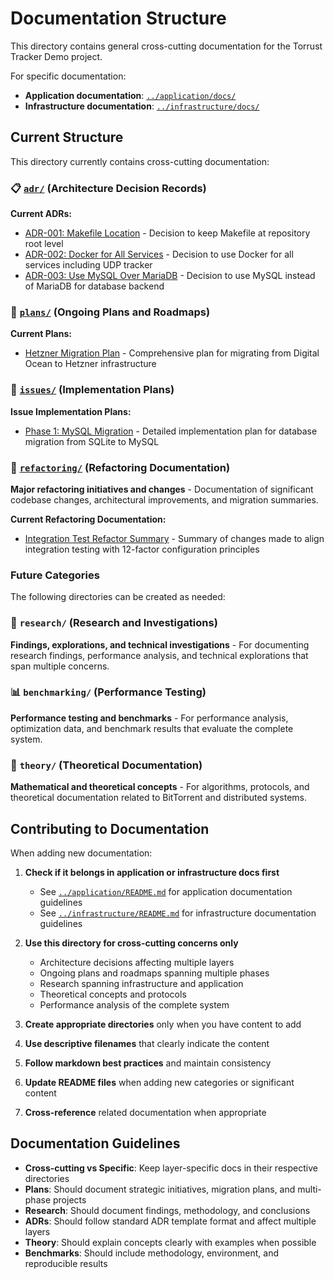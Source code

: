 # Documentation Structure

This directory contains general cross-cutting documentation for the Torrust
Tracker Demo project.

For specific documentation:

- **Application documentation**: [`../application/docs/`](../application/docs/)
- **Infrastructure documentation**: [`../infrastructure/docs/`](../infrastructure/docs/)

## Current Structure

This directory currently contains cross-cutting documentation:

### 📋 [`adr/`](adr/) (Architecture Decision Records)

**Current ADRs:**

- [ADR-001: Makefile Location](adr/001-makefile-location.md) - Decision to keep
  Makefile at repository root level
- [ADR-002: Docker for All Services](adr/002-docker-for-all-services.md) - Decision
  to use Docker for all services including UDP tracker
- [ADR-003: Use MySQL Over MariaDB](adr/003-use-mysql-over-mariadb.md) - Decision
  to use MySQL instead of MariaDB for database backend

### 📅 [`plans/`](plans/) (Ongoing Plans and Roadmaps)

**Current Plans:**

- [Hetzner Migration Plan](plans/hetzner-migration-plan.md) - Comprehensive plan
  for migrating from Digital Ocean to Hetzner infrastructure

### 🎯 [`issues/`](issues/) (Implementation Plans)

**Issue Implementation Plans:**

- [Phase 1: MySQL Migration](issues/12-use-mysql-instead-of-sqlite-by-default.md) -
  Detailed implementation plan for database migration from SQLite to MySQL

### 🔧 [`refactoring/`](refactoring/) (Refactoring Documentation)

**Major refactoring initiatives and changes** - Documentation of significant
codebase changes, architectural improvements, and migration summaries.

**Current Refactoring Documentation:**

- [Integration Test Refactor Summary](refactoring/integration-test-refactor-summary.md) -
  Summary of changes made to align integration testing with 12-factor configuration principles

### Future Categories

The following directories can be created as needed:

### 🔬 `research/` (Research and Investigations)

**Findings, explorations, and technical investigations** - For documenting
research findings, performance analysis, and technical explorations that
span multiple concerns.

### 📊 `benchmarking/` (Performance Testing)

**Performance testing and benchmarks** - For performance analysis,
optimization data, and benchmark results that evaluate the complete system.

### 🧮 `theory/` (Theoretical Documentation)

**Mathematical and theoretical concepts** - For algorithms, protocols,
and theoretical documentation related to BitTorrent and distributed systems.

## Contributing to Documentation

When adding new documentation:

1. **Check if it belongs in application or infrastructure docs first**

   - See [`../application/README.md`](../application/README.md) for application
     documentation guidelines
   - See [`../infrastructure/README.md`](../infrastructure/README.md) for
     infrastructure documentation guidelines

2. **Use this directory for cross-cutting concerns only**

   - Architecture decisions affecting multiple layers
   - Ongoing plans and roadmaps spanning multiple phases
   - Research spanning infrastructure and application
   - Theoretical concepts and protocols
   - Performance analysis of the complete system

3. **Create appropriate directories** only when you have content to add

4. **Use descriptive filenames** that clearly indicate the content

5. **Follow markdown best practices** and maintain consistency

6. **Update README files** when adding new categories or significant content

7. **Cross-reference** related documentation when appropriate

## Documentation Guidelines

- **Cross-cutting vs Specific**: Keep layer-specific docs in their respective directories
- **Plans**: Should document strategic initiatives, migration plans, and multi-phase projects
- **Research**: Should document findings, methodology, and conclusions
- **ADRs**: Should follow standard ADR template format and affect multiple layers
- **Theory**: Should explain concepts clearly with examples when possible
- **Benchmarks**: Should include methodology, environment, and reproducible results
